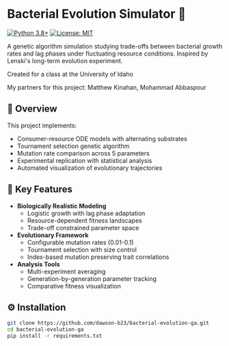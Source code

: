 # Bacterial Evolution Simulator 🔬

[![Python 3.8+](https://img.shields.io/badge/python-3.8%2B-blue.svg)](https://www.python.org/downloads/)
[![License: MIT](https://img.shields.io/badge/License-MIT-yellow.svg)](https://opensource.org/licenses/MIT)

A genetic algorithm simulation studying trade-offs between bacterial growth rates and lag phases under fluctuating resource conditions. Inspired by Lenski's long-term evolution experiment.

Created for a class at the University of Idaho

My partners for this project: Matthew Kinahan, Mohammad Abbaspour

## 📌 Overview

This project implements:
- Consumer-resource ODE models with alternating substrates
- Tournament selection genetic algorithm
- Mutation rate comparison across 5 parameters
- Experimental replication with statistical analysis
- Automated visualization of evolutionary trajectories

## 🧬 Key Features
- **Biologically Realistic Modeling**
  - Logistic growth with lag phase adaptation
  - Resource-dependent fitness landscapes
  - Trade-off constrained parameter space
- **Evolutionary Framework**
  - Configurable mutation rates (0.01-0.1)
  - Tournament selection with size control
  - Index-based mutation preserving trait correlations
- **Analysis Tools**
  - Multi-experiment averaging
  - Generation-by-generation parameter tracking
  - Comparative fitness visualization

## ⚙️ Installation

```bash
git clone https://github.com/dawson-b23/bacterial-evolution-ga.git
cd bacterial-evolution-ga
pip install -r requirements.txt

